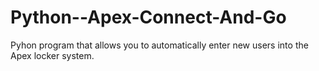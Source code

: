 # Python--Apex-Connect-And-Go
Pyhon program that allows you to automatically enter new users into the Apex locker system. 
